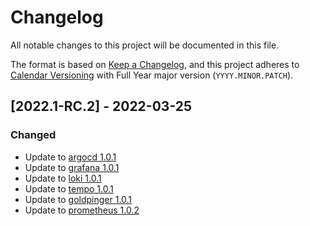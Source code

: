 # Changelog
All notable changes to this project will be documented in this file.

The format is based on [Keep a Changelog](https://keepachangelog.com/en/1.0.0/),
and this project adheres to [Calendar Versioning](https://calver.org/) with Full Year major version (`YYYY.MINOR.PATCH`).

## [2022.1-RC.2] - 2022-03-25

### Changed

- Update to [argocd 1.0.1](https://github.com/karavel-io/platform-component-argocd/releases/tag/1.0.1) 
- Update to [grafana 1.0.1](https://github.com/karavel-io/platform-component-grafana/releases/tag/1.0.1) 
- Update to [loki 1.0.1](https://github.com/karavel-io/platform-component-loki/releases/tag/1.0.1) 
- Update to [tempo 1.0.1](https://github.com/karavel-io/platform-component-tempo/releases/tag/1.0.1) 
- Update to [goldpinger 1.0.1](https://github.com/karavel-io/platform-component-goldpinger/releases/tag/1.0.1) 
- Update to [prometheus 1.0.2](https://github.com/karavel-io/platform-component-prometheus/releases/tag/1.0.2) 
